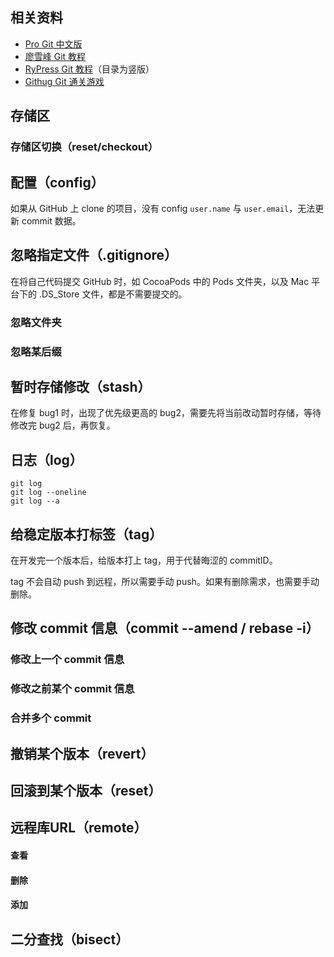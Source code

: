 ## 相关资料

- [Pro Git 中文版](https://git-scm.com/book/zh/v1/)
- [廖雪峰 Git 教程](http://www.liaoxuefeng.com/wiki/0013739516305929606dd18361248578c67b8067c8c017b000)
- [RyPress Git 教程](http://rypress.com/tutorials/git/index)（目录为竖版）
- [Githug Git 通关游戏](http://www.jianshu.com/p/482b32716bbe)

## 存储区

### 存储区切换（reset/checkout）

## 配置（config）

如果从 GitHub 上 clone 的项目，没有 config `user.name` 与 `user.email`，无法更新 commit 数据。

## 忽略指定文件（.gitignore）

在将自己代码提交 GitHub 时，如 CocoaPods 中的 Pods 文件夹，以及 Mac 平台下的 .DS_Store 文件，都是不需要提交的。

### 忽略文件夹

### 忽略某后缀

## 暂时存储修改（stash）

在修复 bug1 时，出现了优先级更高的 bug2，需要先将当前改动暂时存储，等待修改完 bug2 后，再恢复。

## 日志（log）

```shell
git log
git log --oneline
git log --a
```

## 给稳定版本打标签（tag）

在开发完一个版本后，给版本打上 tag，用于代替晦涩的 commitID。

tag 不会自动 push 到远程，所以需要手动 push。如果有删除需求，也需要手动删除。

## 修改 commit 信息（commit --amend / rebase -i）

### 修改上一个 commit 信息

### 修改之前某个 commit 信息 

### 合并多个 commit

## 撤销某个版本（revert）

## 回滚到某个版本（reset）

## 远程库URL（remote）

#### 查看

#### 删除

#### 添加

## 二分查找（bisect）